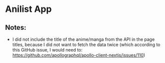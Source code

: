 # Anilist App

## Notes:

- I did not include the title of the anime/manga from the API in the page titles, because I did not want to fetch the data twice (which according to this GitHub issue, I would need to: https://github.com/apollographql/apollo-client-nextjs/issues/110)

